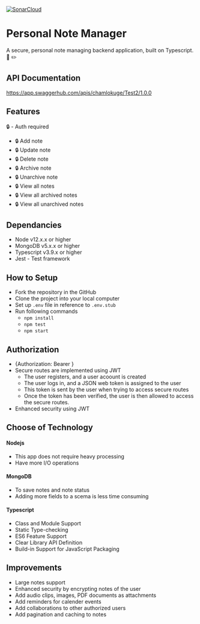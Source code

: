 [![SonarCloud](https://sonarcloud.io/images/project_badges/sonarcloud-white.svg)](https://sonarcloud.io/dashboard?id=chamlokuge_Thirdfort)
<!--![badge](https://action-badges.now.sh/chamlokuge/thirdfort?action=build)-->

# Personal Note Manager

A secure, personal note managing backend application, built on Typescript. 📔 ✏️  

## API Documentation
https://app.swaggerhub.com/apis/chamlokuge/Test2/1.0.0

## Features

🔒 - Auth required

- 🔒 Add note
- 🔒 Update note
- 🔒 Delete note
- 🔒 Archive note
- 🔒 Unarchive note
- 🔒 View all notes
- 🔒 View all archived notes  
- 🔒 View all unarchived notes

## Dependancies
- Node v12.x.x or higher   
- MongoDB v5.x.x or higher  
- Typescript v3.9.x or higher  
- Jest - Test framework

## How to Setup

- Fork the repository in the GitHub
- Clone the project into your local computer  
- Set up `.env` file in reference to `.env.stub`  
- Run following commands
    - `npm install`
    - `npm test`
    - `npm start`  
    
## Authorization  
   
- {Authorization: Bearer <Replace with jwt token>}  
- Secure routes are implemented using JWT  
    - The user registers, and a user acoount is created  
    - The user logs in, and a JSON web token is assigned to the user  
    - This token is sent by the user when trying to access secure routes  
    - Once the token has been verified, the user is then allowed to access the secure         routes.  
- Enhanced security using JWT  
    
 ##  Choose of Technology  
 
 #### Nodejs  
 - This app does not require heavy processing   
 - Have more I/O operations  
  
 #### MongoDB  
 - To save notes and note status     
 - Adding more fields to a scema is less time consuming  
   
 #### Typescript  
 - Class and Module Support  
 - Static Type-checking  
 - ES6 Feature Support    
 - Clear Library API Definition  
 - Build-in Support for JavaScript Packaging     

 ##  Improvements  
   
 - Large notes support  
 - Enhanced security by encrypting notes of the user  
 - Add audio clips, images, PDF documents as attachments  
 - Add reminders for calender events  
 - Add collaborations to other authorized users  
 - Add pagination and caching to notes  
